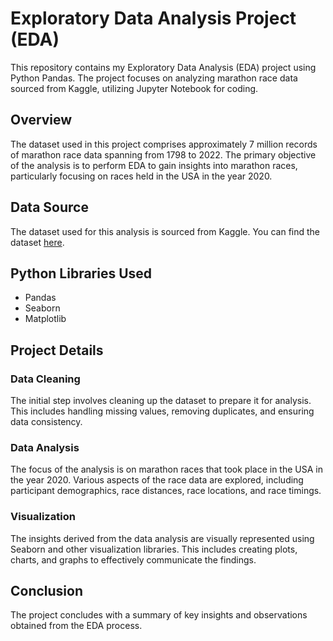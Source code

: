 # Exploratory Data Analysis Project (EDA)

This repository contains my Exploratory Data Analysis (EDA) project using Python Pandas. The project focuses on analyzing marathon race data sourced from Kaggle, utilizing Jupyter Notebook for coding.

## Overview

The dataset used in this project comprises approximately 7 million records of marathon race data spanning from 1798 to 2022. The primary objective of the analysis is to perform EDA to gain insights into marathon races, particularly focusing on races held in the USA in the year 2020.

## Data Source

The dataset used for this analysis is sourced from Kaggle. You can find the dataset [here](https://www.kaggle.com/datasets/aiaiaidavid/the-big-dataset-of-ultra-marathon-running/discussion/420633).

## Python Libraries Used

- Pandas
- Seaborn
- Matplotlib

## Project Details

### Data Cleaning

The initial step involves cleaning up the dataset to prepare it for analysis. This includes handling missing values, removing duplicates, and ensuring data consistency.

### Data Analysis

The focus of the analysis is on marathon races that took place in the USA in the year 2020. Various aspects of the race data are explored, including participant demographics, race distances, race locations, and race timings.

### Visualization

The insights derived from the data analysis are visually represented using Seaborn and other visualization libraries. This includes creating plots, charts, and graphs to effectively communicate the findings.

## Conclusion

The project concludes with a summary of key insights and observations obtained from the EDA process.

